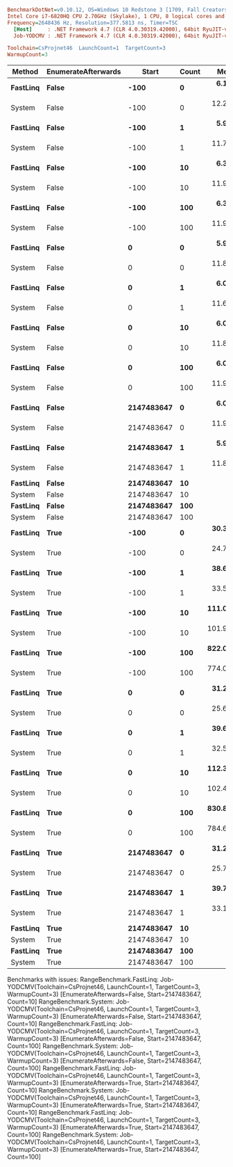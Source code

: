 ``` ini

BenchmarkDotNet=v0.10.12, OS=Windows 10 Redstone 3 [1709, Fall Creators Update] (10.0.16299.248)
Intel Core i7-6820HQ CPU 2.70GHz (Skylake), 1 CPU, 8 logical cores and 4 physical cores
Frequency=2648436 Hz, Resolution=377.5813 ns, Timer=TSC
  [Host]     : .NET Framework 4.7 (CLR 4.0.30319.42000), 64bit RyuJIT-v4.7.2633.0
  Job-YODCMV : .NET Framework 4.7 (CLR 4.0.30319.42000), 64bit RyuJIT-v4.7.2633.0

Toolchain=CsProjnet46  LaunchCount=1  TargetCount=3  
WarmupCount=3  

```
|   Method | EnumerateAfterwards |      Start | Count |       Mean |       Error |     StdDev |  Gen 0 | Allocated |
|--------- |-------------------- |----------- |------ |-----------:|------------:|-----------:|-------:|----------:|
| **FastLinq** |               **False** |       **-100** |     **0** |   **6.199 ns** |   **5.2705 ns** |  **0.2978 ns** | **0.0057** |      **24 B** |
|   System |               False |       -100 |     0 |  12.286 ns |   6.8091 ns |  0.3847 ns | 0.0114 |      48 B |
| **FastLinq** |               **False** |       **-100** |     **1** |   **5.920 ns** |   **0.6381 ns** |  **0.0361 ns** | **0.0057** |      **24 B** |
|   System |               False |       -100 |     1 |  11.754 ns |   1.6234 ns |  0.0917 ns | 0.0114 |      48 B |
| **FastLinq** |               **False** |       **-100** |    **10** |   **6.332 ns** |   **0.6674 ns** |  **0.0377 ns** | **0.0057** |      **24 B** |
|   System |               False |       -100 |    10 |  11.901 ns |   2.4867 ns |  0.1405 ns | 0.0114 |      48 B |
| **FastLinq** |               **False** |       **-100** |   **100** |   **6.315 ns** |   **3.3560 ns** |  **0.1896 ns** | **0.0057** |      **24 B** |
|   System |               False |       -100 |   100 |  11.982 ns |   1.6323 ns |  0.0922 ns | 0.0114 |      48 B |
| **FastLinq** |               **False** |          **0** |     **0** |   **5.981 ns** |   **1.4013 ns** |  **0.0792 ns** | **0.0057** |      **24 B** |
|   System |               False |          0 |     0 |  11.818 ns |   2.7209 ns |  0.1537 ns | 0.0114 |      48 B |
| **FastLinq** |               **False** |          **0** |     **1** |   **6.063 ns** |   **2.6224 ns** |  **0.1482 ns** | **0.0057** |      **24 B** |
|   System |               False |          0 |     1 |  11.649 ns |   1.4765 ns |  0.0834 ns | 0.0114 |      48 B |
| **FastLinq** |               **False** |          **0** |    **10** |   **6.014 ns** |   **0.5967 ns** |  **0.0337 ns** | **0.0057** |      **24 B** |
|   System |               False |          0 |    10 |  11.828 ns |   2.6493 ns |  0.1497 ns | 0.0114 |      48 B |
| **FastLinq** |               **False** |          **0** |   **100** |   **6.070 ns** |   **1.2058 ns** |  **0.0681 ns** | **0.0057** |      **24 B** |
|   System |               False |          0 |   100 |  11.923 ns |   1.4723 ns |  0.0832 ns | 0.0114 |      48 B |
| **FastLinq** |               **False** | **2147483647** |     **0** |   **6.060 ns** |   **1.5513 ns** |  **0.0877 ns** | **0.0057** |      **24 B** |
|   System |               False | 2147483647 |     0 |  11.926 ns |   1.9087 ns |  0.1078 ns | 0.0114 |      48 B |
| **FastLinq** |               **False** | **2147483647** |     **1** |   **5.965 ns** |   **2.0131 ns** |  **0.1137 ns** | **0.0057** |      **24 B** |
|   System |               False | 2147483647 |     1 |  11.865 ns |   1.5875 ns |  0.0897 ns | 0.0114 |      48 B |
| **FastLinq** |               **False** | **2147483647** |    **10** |         **NA** |          **NA** |         **NA** |    **N/A** |       **N/A** |
|   System |               False | 2147483647 |    10 |         NA |          NA |         NA |    N/A |       N/A |
| **FastLinq** |               **False** | **2147483647** |   **100** |         **NA** |          **NA** |         **NA** |    **N/A** |       **N/A** |
|   System |               False | 2147483647 |   100 |         NA |          NA |         NA |    N/A |       N/A |
| **FastLinq** |                **True** |       **-100** |     **0** |  **30.321 ns** |  **10.9131 ns** |  **0.6166 ns** | **0.0172** |      **72 B** |
|   System |                True |       -100 |     0 |  24.793 ns |   5.0885 ns |  0.2875 ns | 0.0114 |      48 B |
| **FastLinq** |                **True** |       **-100** |     **1** |  **38.634 ns** |  **11.6253 ns** |  **0.6568 ns** | **0.0172** |      **72 B** |
|   System |                True |       -100 |     1 |  33.584 ns |   2.3581 ns |  0.1332 ns | 0.0114 |      48 B |
| **FastLinq** |                **True** |       **-100** |    **10** | **111.090 ns** |  **35.7005 ns** |  **2.0171 ns** | **0.0172** |      **72 B** |
|   System |                True |       -100 |    10 | 101.936 ns |   9.9847 ns |  0.5642 ns | 0.0113 |      48 B |
| **FastLinq** |                **True** |       **-100** |   **100** | **822.010 ns** |  **59.5700 ns** |  **3.3658 ns** | **0.0172** |      **72 B** |
|   System |                True |       -100 |   100 | 774.051 ns | 130.1862 ns |  7.3558 ns | 0.0105 |      48 B |
| **FastLinq** |                **True** |          **0** |     **0** |  **31.201 ns** |   **1.7497 ns** |  **0.0989 ns** | **0.0172** |      **72 B** |
|   System |                True |          0 |     0 |  25.660 ns |   3.6424 ns |  0.2058 ns | 0.0114 |      48 B |
| **FastLinq** |                **True** |          **0** |     **1** |  **39.645 ns** |  **10.2721 ns** |  **0.5804 ns** | **0.0172** |      **72 B** |
|   System |                True |          0 |     1 |  32.530 ns |   5.8443 ns |  0.3302 ns | 0.0114 |      48 B |
| **FastLinq** |                **True** |          **0** |    **10** | **112.312 ns** |  **18.4871 ns** |  **1.0446 ns** | **0.0172** |      **72 B** |
|   System |                True |          0 |    10 | 102.446 ns |  16.1955 ns |  0.9151 ns | 0.0113 |      48 B |
| **FastLinq** |                **True** |          **0** |   **100** | **830.892 ns** | **230.4065 ns** | **13.0184 ns** | **0.0172** |      **72 B** |
|   System |                True |          0 |   100 | 784.656 ns |  42.4629 ns |  2.3992 ns | 0.0105 |      48 B |
| **FastLinq** |                **True** | **2147483647** |     **0** |  **31.200 ns** |   **7.9777 ns** |  **0.4508 ns** | **0.0172** |      **72 B** |
|   System |                True | 2147483647 |     0 |  25.787 ns |   3.4222 ns |  0.1934 ns | 0.0114 |      48 B |
| **FastLinq** |                **True** | **2147483647** |     **1** |  **39.717 ns** |  **12.4445 ns** |  **0.7031 ns** | **0.0172** |      **72 B** |
|   System |                True | 2147483647 |     1 |  33.120 ns |  13.1396 ns |  0.7424 ns | 0.0114 |      48 B |
| **FastLinq** |                **True** | **2147483647** |    **10** |         **NA** |          **NA** |         **NA** |    **N/A** |       **N/A** |
|   System |                True | 2147483647 |    10 |         NA |          NA |         NA |    N/A |       N/A |
| **FastLinq** |                **True** | **2147483647** |   **100** |         **NA** |          **NA** |         **NA** |    **N/A** |       **N/A** |
|   System |                True | 2147483647 |   100 |         NA |          NA |         NA |    N/A |       N/A |

Benchmarks with issues:
  RangeBenchmark.FastLinq: Job-YODCMV(Toolchain=CsProjnet46, LaunchCount=1, TargetCount=3, WarmupCount=3) [EnumerateAfterwards=False, Start=2147483647, Count=10]
  RangeBenchmark.System: Job-YODCMV(Toolchain=CsProjnet46, LaunchCount=1, TargetCount=3, WarmupCount=3) [EnumerateAfterwards=False, Start=2147483647, Count=10]
  RangeBenchmark.FastLinq: Job-YODCMV(Toolchain=CsProjnet46, LaunchCount=1, TargetCount=3, WarmupCount=3) [EnumerateAfterwards=False, Start=2147483647, Count=100]
  RangeBenchmark.System: Job-YODCMV(Toolchain=CsProjnet46, LaunchCount=1, TargetCount=3, WarmupCount=3) [EnumerateAfterwards=False, Start=2147483647, Count=100]
  RangeBenchmark.FastLinq: Job-YODCMV(Toolchain=CsProjnet46, LaunchCount=1, TargetCount=3, WarmupCount=3) [EnumerateAfterwards=True, Start=2147483647, Count=10]
  RangeBenchmark.System: Job-YODCMV(Toolchain=CsProjnet46, LaunchCount=1, TargetCount=3, WarmupCount=3) [EnumerateAfterwards=True, Start=2147483647, Count=10]
  RangeBenchmark.FastLinq: Job-YODCMV(Toolchain=CsProjnet46, LaunchCount=1, TargetCount=3, WarmupCount=3) [EnumerateAfterwards=True, Start=2147483647, Count=100]
  RangeBenchmark.System: Job-YODCMV(Toolchain=CsProjnet46, LaunchCount=1, TargetCount=3, WarmupCount=3) [EnumerateAfterwards=True, Start=2147483647, Count=100]
